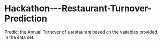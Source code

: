 # Hackathon---Restaurant-Turnover-Prediction
Predict the Annual Turnover of a restaurant based on the variables provided in the data set.
